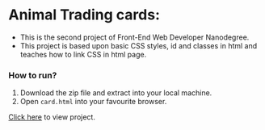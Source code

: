 # Animal Trading cards:

* This is the second project of Front-End Web Developer Nanodegree.
* This project is based upon basic CSS styles, id and classes in html and teaches how to link CSS in html page.

### How to run?
1. Download the zip file and extract into your local machine.
2. Open `card.html` into your favourite browser.

[Click here](https://raviigarg.github.io/Front-End-Web-Developer-Nanodegree/animal-trading-cards/card.html) to view project.